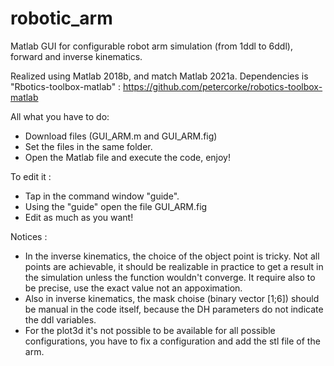 # robotic_arm
Matlab GUI for configurable robot arm simulation (from 1ddl to 6ddl), forward and inverse kinematics.

Realized using Matlab 2018b, and match Matlab 2021a. Dependencies is "Rbotics-toolbox-matlab" : https://github.com/petercorke/robotics-toolbox-matlab

All what you have to do:
- Download files (GUI_ARM.m and GUI_ARM.fig)
- Set the files in the same folder.
- Open the Matlab file and execute the code, enjoy!

To edit it :
- Tap in the command window "guide".
- Using the "guide" open the file GUI_ARM.fig
- Edit as much as you want!

Notices : 
- In the inverse kinematics, the choice of the object point is tricky. Not all points are achievable, it should be realizable in practice to get a result in the simulation unless the function wouldn't converge. It require also to be precise, use the exact value not an appoximation.
- Also in inverse kinematics, the mask choise (binary vector [1;6]) should be manual in the code itself, because the DH parameters do not indicate the ddl variables.
- For the plot3d it's not possible to be available for all possible configurations, you have to fix a configuration and add the stl file of the arm.

